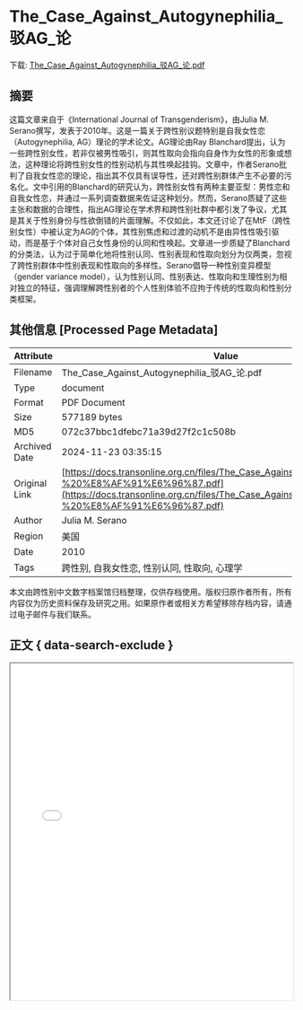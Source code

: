# The_Case_Against_Autogynephilia_驳AG_论

<!-- tcd_download_link -->
下载: [The_Case_Against_Autogynephilia_驳AG_论.pdf](The_Case_Against_Autogynephilia_驳AG_论.pdf)
<!-- tcd_download_link_end -->

## 摘要

<!-- tcd_abstract -->
这篇文章来自于《International Journal of Transgenderism》，由Julia M. Serano撰写，发表于2010年。这是一篇关于跨性别议题特别是自我女性恋（Autogynephilia, AG）理论的学术论文。AG理论由Ray Blanchard提出，认为一些跨性别女性，若非仅被男性吸引，则其性取向会指向自身作为女性的形象或想法，这种理论将跨性别女性的性别动机与其性唤起挂钩。文章中，作者Serano批判了自我女性恋的理论，指出其不仅具有误导性，还对跨性别群体产生不必要的污名化。文中引用的Blanchard的研究认为，跨性别女性有两种主要亚型：男性恋和自我女性恋，并通过一系列调查数据来佐证这种划分。然而，Serano质疑了这些主张和数据的合理性，指出AG理论在学术界和跨性别社群中都引发了争议，尤其是其关于性别身份与性欲倒错的片面理解。不仅如此，本文还讨论了在MtF（跨性别女性）中被认定为AG的个体，其性别焦虑和过渡的动机不是由异性性吸引驱动，而是基于个体对自己女性身份的认同和性唤起。文章进一步质疑了Blanchard的分类法，认为过于简单化地将性别认同、性别表现和性取向划分为仅两类，忽视了跨性别群体中性别表现和性取向的多样性。Serano倡导一种性别变异模型（gender variance model），认为性别认同、性别表达、性取向和生理性别为相对独立的特征，强调理解跨性别者的个人性别体验不应拘于传统的性取向和性别分类框架。

<!-- tcd_abstract_end -->

## 其他信息 [Processed Page Metadata]

| Attribute       | Value                                  |
|-----------------|----------------------------------------|
| Filename        | The_Case_Against_Autogynephilia_驳AG_论.pdf                             |
| Type            | document                                 |
| Format          | PDF Document                               |
| Size            | 577189 bytes                           |
| MD5             | 072c37bbc1dfebc71a39d27f2c1c508b                                  |
| Archived Date   | 2024-11-23 03:35:15                             |
| Original Link   | [https://docs.transonline.org.cn/files/The_Case_Against_Autogynephilia%20-%20%E8%AF%91%E6%96%87.pdf](https://docs.transonline.org.cn/files/The_Case_Against_Autogynephilia%20-%20%E8%AF%91%E6%96%87.pdf)                         |
| Author          | Julia M. Serano                               |
| Region          | 美国                               |
| Date            | 2010                                 |
| Tags            | 跨性别, 自我女性恋, 性别认同, 性取向, 心理学                                 |

本文由跨性别中文数字档案馆归档整理，仅供存档使用。版权归原作者所有，所有内容仅为历史资料保存及研究之用。如果原作者或相关方希望移除存档内容，请通过电子邮件与我们联系。

## 正文 { data-search-exclude }

<!-- tcd_main_text -->
<iframe src="../The_Case_Against_Autogynephilia_驳AG_论.pdf" width="100%" height="600px">
    <p>无法显示PDF，请下载查看。</p>
</iframe>
<!-- tcd_main_text_end -->


